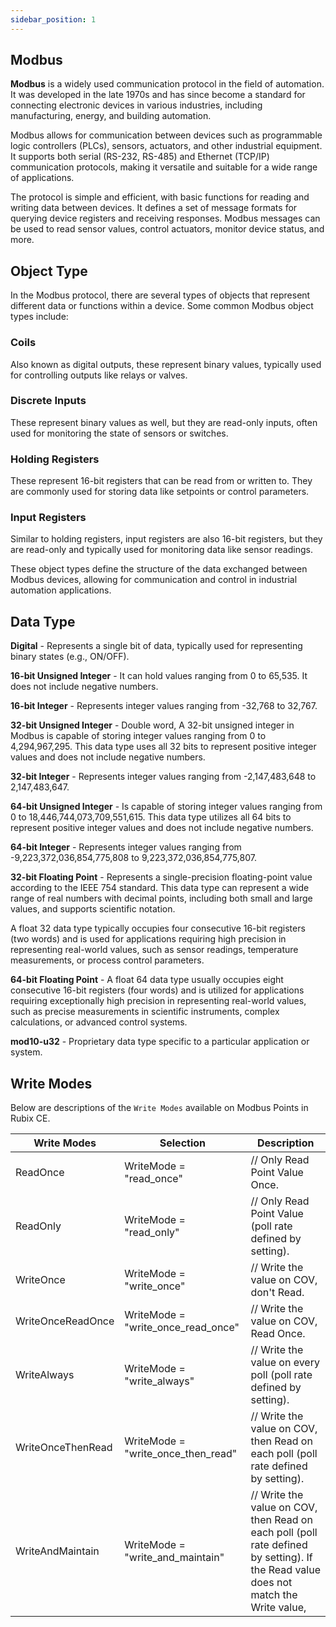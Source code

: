 ```yaml
---
sidebar_position: 1
---
```


## Modbus

**Modbus** is a widely used communication protocol in the field of automation. It was developed in the late 1970s and has since become a standard for connecting electronic devices in various industries, including manufacturing, energy, and building automation.

Modbus allows for communication between devices such as programmable logic controllers (PLCs), sensors, actuators, and other industrial equipment. It supports both serial (RS-232, RS-485) and Ethernet (TCP/IP) communication protocols, making it versatile and suitable for a wide range of applications.

The protocol is simple and efficient, with basic functions for reading and writing data between devices. It defines a set of message formats for querying device registers and receiving responses. Modbus messages can be used to read sensor values, control actuators, monitor device status, and more.

## Object Type

In the Modbus protocol, there are several types of objects that represent different data or functions within a device. Some common Modbus object types include:

### Coils 
Also known as digital outputs, these represent binary values, typically used for controlling outputs like relays or valves.

### Discrete Inputs
These represent binary values as well, but they are read-only inputs, often used for monitoring the state of sensors or switches.

### Holding Registers
These represent 16-bit registers that can be read from or written to. They are commonly used for storing data like setpoints or control parameters.

### Input Registers
Similar to holding registers, input registers are also 16-bit registers, but they are read-only and typically used for monitoring data like sensor readings.

These object types define the structure of the data exchanged between Modbus devices, allowing for communication and control in industrial automation applications.

## Data Type

**Digital** - Represents a single bit of data, typically used for representing binary states (e.g., ON/OFF).

**16-bit Unsigned Integer** - It can hold values ranging from 0 to 65,535. It does not include negative numbers.

**16-bit Integer** - Represents integer values ranging from -32,768 to 32,767.

**32-bit Unsigned Integer** - Double word, A 32-bit unsigned integer in Modbus is capable of storing integer values ranging from 0 to 4,294,967,295. This data type uses all 32 bits to represent positive integer values and does not include negative numbers.

**32-bit Integer** - Represents integer values ranging from -2,147,483,648 to 2,147,483,647.

**64-bit Unsigned Integer** - Is capable of storing integer values ranging from 0 to 18,446,744,073,709,551,615. This data type utilizes all 64 bits to represent positive integer values and does not include negative numbers.

**64-bit Integer** - Represents integer values ranging from -9,223,372,036,854,775,808 to 9,223,372,036,854,775,807.

**32-bit Floating Point** - Represents a single-precision floating-point value according to the IEEE 754 standard. This data type can represent a wide range of real numbers with decimal points, including both small and large values, and supports scientific notation.

A float 32 data type typically occupies four consecutive 16-bit registers (two words) and is used for applications requiring high precision in representing real-world values, such as sensor readings, temperature measurements, or process control parameters.


**64-bit Floating Point** - A float 64 data type usually occupies eight consecutive 16-bit registers (four words) and is utilized for applications requiring exceptionally high precision in representing real-world values, such as precise measurements in scientific instruments, complex calculations, or advanced control systems.

**mod10-u32** - Proprietary data type specific to a particular application or system.

## Write Modes

Below are descriptions of the `Write Modes` available on Modbus Points in Rubix CE.

| Write Modes | Selection | Description |
|--------------|----------------------|-------------------|
|ReadOnce   |       WriteMode = "read_once"   |         // Only Read Point Value Once.|
|ReadOnly     |     WriteMode = "read_only"    |        // Only Read Point Value (poll rate defined by setting).|
|WriteOnce       |  WriteMode = "write_once"    |       // Write the value on COV, don't Read.|
|WriteOnceReadOnce |WriteMode = "write_once_read_once"| // Write the value on COV, Read Once.|
|WriteAlways      | WriteMode = "write_always"        | // Write the value on every poll (poll rate defined by setting).
|WriteOnceThenRead| WriteMode = "write_once_then_read" |// Write the value on COV, then Read on each poll (poll rate defined by setting).
|WriteAndMaintain | WriteMode = "write_and_maintain"   |// Write the value on COV, then Read on each poll (poll rate defined by setting). If the Read value does not match the Write value, |rite the value again.|

